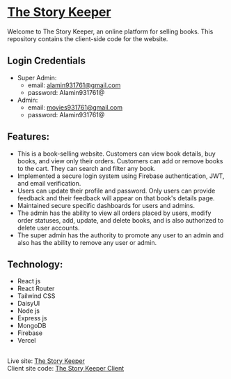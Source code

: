 # [The Story Keeper](https://the-story-keeper-73229.firebaseapp.com/)
Welcome to The Story Keeper, an online platform for selling books. This repository contains the client-side code for the website.

## Login Credentials
* Super Admin:
    - email: alamin931761@gmail.com
    - password: Alamin931761@
* Admin: 
    - email: movies931761@gmail.com
    - password: Alamin931761@

## Features:
* This is a book-selling website. Customers can view book details, buy books, and view only their orders. Customers can add or remove books to the cart. They can search and filter any book.
* Implemented a secure login system using Firebase authentication, JWT, and email verification.
* Users can update their profile and password. Only users can provide feedback and their feedback will appear on that book's details page.
* Maintained secure specific dashboards for users and admins.
* The admin has the ability to view all orders placed by users, modify order statuses, add, update, and delete books, and is also authorized to delete user accounts.
* The super admin has the authority to promote any user to an admin and also has the ability to remove any user or admin.

## Technology:
* React js
* React Router
* Tailwind CSS
* DaisyUI
* Node js
* Express js
* MongoDB
* Firebase
* Vercel

##
Live site: [The Story Keeper](the-story-keeper-73229.firebaseapp.com) <br>
Client site code: [The Story Keeper Client](https://github.com/alamin931761/the-story-keeper-client)